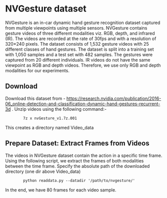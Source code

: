 # NVGesture dataset

NVGesture is an in-car dynamic hand gesture recognition dataset captured from multiple viewpoints using multiple sensors. NVGesture contains gesture videos of three different modalities viz. RGB, depth, and infrared (IR). The videos are recorded at the rate of 30fps and with a resolution of 320×240 pixels. The dataset consists of 1,532 gesture videos with 25 different classes of hand gestures. The dataset is split into a training set with 1,050 samples and a test set with 482 samples. The gestures were captured from 20 different individuals. IR videos do not have the same viewpoint as RGB and depth videos. Therefore, we use only RGB and depth modalities for our experiments.

## Download
Download this dataset from - https://research.nvidia.com/publication/2016-06_online-detection-and-classification-dynamic-hand-gestures-recurrent-3d .
Unzip videos using the following command:-    
    
            7z x nvGesture_v1.7z.001
            
This creates a directory named Video_data

    
## Prepare Dataset: Extract Frames from Videos
The videos in NVGesture dataset contain the action in a specific time frame. Using the following script, we extract the frames of both modalities between the time 
frame. Specify the absolute path of the downloaded directory (one dir above Video_data)
    
            python readdata.py --datadir '/path/to/nvgesture/'

In the end, we have 80 frames for each video sample. 
